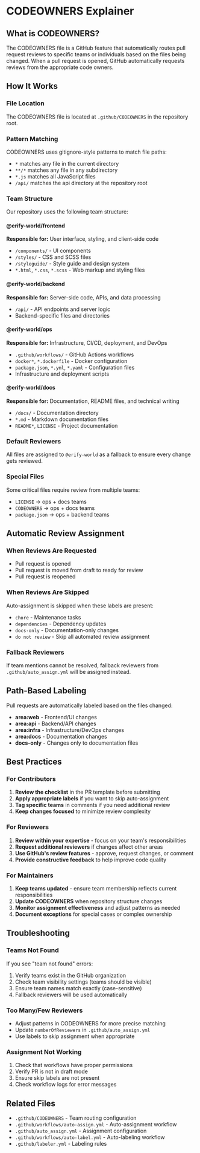 # CODEOWNERS Explainer

## What is CODEOWNERS?

The CODEOWNERS file is a GitHub feature that automatically routes pull request reviews to specific teams or individuals based on the files being changed. When a pull request is opened, GitHub automatically requests reviews from the appropriate code owners.

## How It Works

### File Location
The CODEOWNERS file is located at `.github/CODEOWNERS` in the repository root.

### Pattern Matching
CODEOWNERS uses gitignore-style patterns to match file paths:
- `*` matches any file in the current directory
- `**/*` matches any file in any subdirectory
- `*.js` matches all JavaScript files
- `/api/` matches the api directory at the repository root

### Team Structure

Our repository uses the following team structure:

#### @erify-world/frontend
**Responsible for:** User interface, styling, and client-side code
- `/components/` - UI components
- `/styles/` - CSS and SCSS files  
- `/styleguide/` - Style guide and design system
- `*.html`, `*.css`, `*.scss` - Web markup and styling files

#### @erify-world/backend  
**Responsible for:** Server-side code, APIs, and data processing
- `/api/` - API endpoints and server logic
- Backend-specific files and directories

#### @erify-world/ops
**Responsible for:** Infrastructure, CI/CD, deployment, and DevOps
- `.github/workflows/` - GitHub Actions workflows
- `docker*`, `*.dockerfile` - Docker configuration
- `package.json`, `*.yml`, `*.yaml` - Configuration files
- Infrastructure and deployment scripts

#### @erify-world/docs
**Responsible for:** Documentation, README files, and technical writing
- `/docs/` - Documentation directory
- `*.md` - Markdown documentation files
- `README*`, `LICENSE` - Project documentation

### Default Reviewers

All files are assigned to `@erify-world` as a fallback to ensure every change gets reviewed.

### Special Files

Some critical files require review from multiple teams:
- `LICENSE` → ops + docs teams
- `CODEOWNERS` → ops + docs teams  
- `package.json` → ops + backend teams

## Automatic Review Assignment

### When Reviews Are Requested
- Pull request is opened
- Pull request is moved from draft to ready for review
- Pull request is reopened

### When Reviews Are Skipped
Auto-assignment is skipped when these labels are present:
- `chore` - Maintenance tasks
- `dependencies` - Dependency updates
- `docs-only` - Documentation-only changes
- `do not review` - Skip all automated review assignment

### Fallback Reviewers
If team mentions cannot be resolved, fallback reviewers from `.github/auto_assign.yml` will be assigned instead.

## Path-Based Labeling

Pull requests are automatically labeled based on the files changed:

- **area:web** - Frontend/UI changes
- **area:api** - Backend/API changes  
- **area:infra** - Infrastructure/DevOps changes
- **area:docs** - Documentation changes
- **docs-only** - Changes only to documentation files

## Best Practices

### For Contributors
1. **Review the checklist** in the PR template before submitting
2. **Apply appropriate labels** if you want to skip auto-assignment
3. **Tag specific teams** in comments if you need additional review
4. **Keep changes focused** to minimize review complexity

### For Reviewers
1. **Review within your expertise** - focus on your team's responsibilities
2. **Request additional reviewers** if changes affect other areas
3. **Use GitHub's review features** - approve, request changes, or comment
4. **Provide constructive feedback** to help improve code quality

### For Maintainers
1. **Keep teams updated** - ensure team membership reflects current responsibilities
2. **Update CODEOWNERS** when repository structure changes
3. **Monitor assignment effectiveness** and adjust patterns as needed
4. **Document exceptions** for special cases or complex ownership

## Troubleshooting

### Teams Not Found
If you see "team not found" errors:
1. Verify teams exist in the GitHub organization
2. Check team visibility settings (teams should be visible)
3. Ensure team names match exactly (case-sensitive)
4. Fallback reviewers will be used automatically

### Too Many/Few Reviewers
- Adjust patterns in CODEOWNERS for more precise matching
- Update `numberOfReviewers` in `.github/auto_assign.yml`
- Use labels to skip assignment when appropriate

### Assignment Not Working
1. Check that workflows have proper permissions
2. Verify PR is not in draft mode
3. Ensure skip labels are not present
4. Check workflow logs for error messages

## Related Files

- `.github/CODEOWNERS` - Team routing configuration
- `.github/workflows/auto-assign.yml` - Auto-assignment workflow
- `.github/auto_assign.yml` - Assignment configuration
- `.github/workflows/auto-label.yml` - Auto-labeling workflow
- `.github/labeler.yml` - Labeling rules